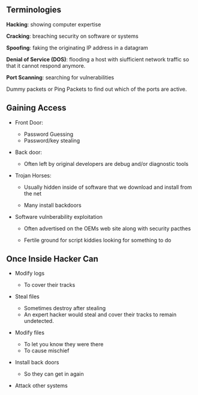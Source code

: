 ## Terminologies

**Hacking**: showing computer expertise

**Cracking**: breaching security on software or systems

**Spoofing**: faking the originating IP address in a datagram

**Denial of Service (DOS)**: flooding a host with siufficient network traffic so that it cannot respond anymore.

**Port Scanning**: searching for vulnerabilities

Dummy packets or Ping Packets to find out which of the ports are active.

## Gaining Access

- Front Door: 

    - Password Guessing
    - Password/key stealing

- Back door:

    - Often left by original developers are debug and/or diagnostic tools

- Trojan Horses:

    - Usually hidden inside of software that we download and install from the net

    - Many install backdoors

- Software vulnberability exploitation

    - Often advertised on the OEMs web site along with security pacthes

    - Fertile ground for script kiddies looking for something to do

## Once Inside Hacker Can

- Modify logs
    - To cover their tracks

- Steal files
    - Sometimes destroy after stealing
    - An expert hacker would steal and cover their tracks to remain undetected.

- Modify files
    - To let you know they were there
    - To cause mischief

- Install back doors
    - So they can get in again

- Attack other systems
